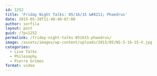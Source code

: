```yaml
---
id: 1252
title: 'Friday Night Talks: 05/16/15 &#8211; Phaedrus'
date: 2015-05-20T11:49:40-07:00
author: sorfila
layout: post
guid: /?p=1252
permalink: /friday-night-talks-051615-phaedrus/
image: /assets/images/wp-content/uploads/2015/05/NS-5-16-15-©.jpg
categories:
  - Live Talks
  - Philosophy
  - Pierre Grimes
format: video
---
```


